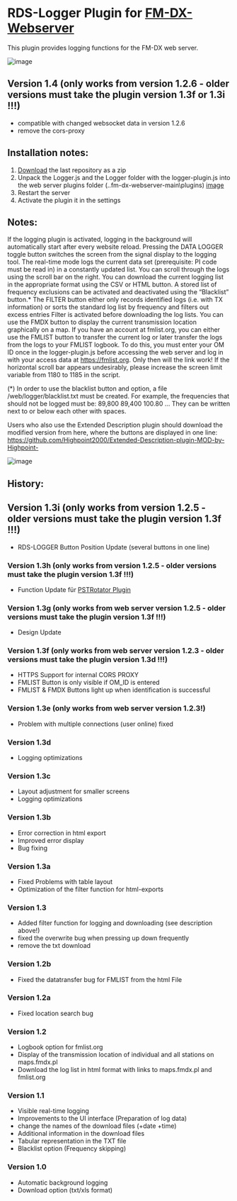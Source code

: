 # RDS-Logger Plugin for [FM-DX-Webserver](https://github.com/NoobishSVK/fm-dx-webserver)
This plugin provides logging functions for the FM-DX web server.

![image](https://github.com/user-attachments/assets/83ad1a0c-ada6-4036-ada6-0d80962132e1)


## Version 1.4 (only works from version 1.2.6 - older versions must take the plugin version 1.3f or 1.3i !!!)

- compatible with changed websocket data in version 1.2.6
- remove the cors-proxy 

## Installation notes:

1. [Download](https://github.com/Highpoint2000/webserver-logger/releases) the last repository as a zip
2. Unpack the Logger.js and the Logger folder with the logger-plugin.js into the web server plugins folder (..fm-dx-webserver-main\plugins) [image](https://github.com/Highpoint2000/webserver-logger/assets/168109804/98b38e5d-e58c-4192-b69c-739b608cf118)
4. Restart the server
5. Activate the plugin it in the settings

## Notes: 

If the logging plugin is activated, logging in the background will automatically start after every website reload. Pressing the DATA LOGGER toggle button switches the screen from the signal display to the logging tool. The real-time mode logs the current data set (prerequisite: PI code must be read in) in a constantly updated list. You can scroll through the logs using the scroll bar on the right. You can download the current logging list in the appropriate format using the CSV or HTML button. A stored list of frequency exclusions can be activated and deactivated using the “Blacklist” button.* The FILTER button either only records identified logs (i.e. with TX information) or sorts the standard log list by frequency and filters out excess entries Filter is activated before downloading the log lists.  You can use the FMDX button to display the current transmission location graphically on a map. If you have an account at fmlist.org, you can either use the FMLIST button to transfer the current log or later transfer the logs from the logs to your FMLIST logbook. To do this, you must enter your OM ID once in the logger-plugin.js before accessing the web server and log in with your access data at https://fmlist.org. Only then will the link work! If the horizontal scroll bar appears undesirably, please increase the screen limit variable from 1180 to 1185 in the script.

(*) In order to use the blacklist button and option, a file /web/logger/blacklist.txt must be created. For example, the frequencies that should not be logged must be: 89,800 89,400 100.80 ... They can be written next to or below each other with spaces.

Users who also use the Extended Description plugin should download the modified version from here, where the buttons are displayed in one line: https://github.com/Highpoint2000/Extended-Description-plugin-MOD-by-Highpoint-

![image](https://github.com/user-attachments/assets/18a0eae5-af68-4b81-875a-07e385517c79)



## History: 

## Version 1.3i (only works from version 1.2.5 - older versions must take the plugin version 1.3f !!!)

- RDS-LOGGER Button Position Update (several buttons in one line)   

### Version 1.3h (only works from version 1.2.5 - older versions must take the plugin version 1.3f !!!)

- Function Update für [PSTRotator Plugin](https://github.com/Highpoint2000/PSTRotator) 

### Version 1.3g (only works from web server version 1.2.5 - older versions must take the plugin version 1.3f !!!)

- Design Update

### Version 1.3f (only works from web server version 1.2.3 - older versions must take the plugin version 1.3d !!!)

- HTTPS Support for internal CORS PROXY  
- FMLIST Button is only visible if OM_ID is entered
- FMLIST & FMDX Buttons light up when identification is successful

### Version 1.3e (only works from web server version 1.2.3!)

- Problem with multiple connections (user online) fixed

### Version 1.3d

- Logging optimizations

### Version 1.3c

- Layout adjustment for smaller screens
- Logging optimizations

### Version 1.3b

- Error correction in html export
- Improved error display
- Bug fixing

### Version 1.3a

- Fixed Problems with table layout
- Optimization of the filter function for html-exports

### Version 1.3

- Added filter function for logging and downloading (see description above!)
- fixed the overwrite bug when pressing up down frequently
- remove the txt download

### Version 1.2b

- Fixed the datatransfer bug for FMLIST from the html File

### Version 1.2a

- Fixed location search bug

### Version 1.2

- Logbook option for fmlist.org
- Display of the transmission location of individual and all stations on maps.fmdx.pl
- Download the log list in html format with links to maps.fmdx.pl and fmlist.org

### Version 1.1

- Visible real-time logging
- Improvements to the UI interface (Preparation of log data)
- change the names of the download files (+date +time)
- Additional information in the download files
- Tabular representation in the TXT file
- Blacklist option (Frequency skipping)

### Version 1.0
- Automatic background logging 
- Download option (txt/xls format)
